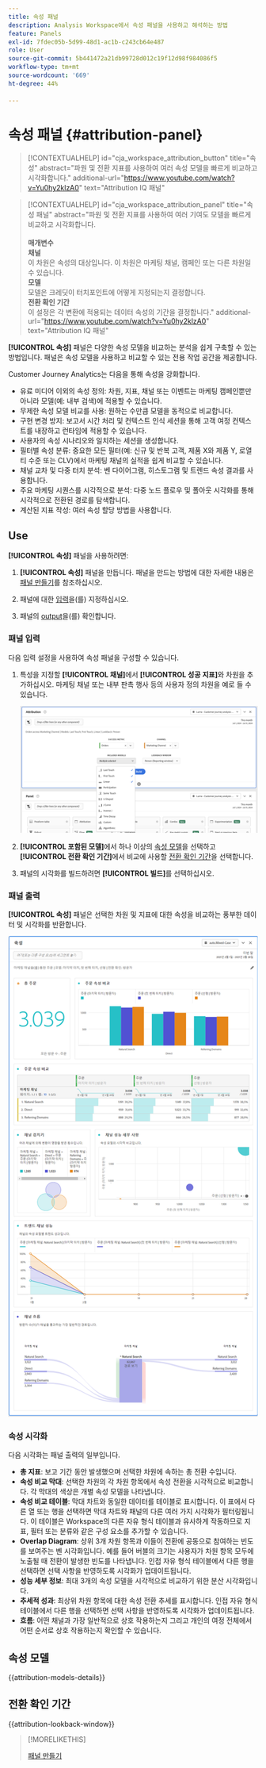 ```yaml
---
title: 속성 패널
description: Analysis Workspace에서 속성 패널을 사용하고 해석하는 방법
feature: Panels
exl-id: 7fdec05b-5d99-48d1-ac1b-c243cb64e487
role: User
source-git-commit: 5b441472a21db99728d012c19f12d98f984086f5
workflow-type: tm+mt
source-wordcount: '669'
ht-degree: 44%

---
```


# 속성 패널 {#attribution-panel}

<!-- markdownlint-disable MD034 -->

>[!CONTEXTUALHELP]
>id="cja_workspace_attribution_button"
>title="속성"
>abstract="파원 및 전환 지표를 사용하여 여러 속성 모델을 빠르게 비교하고 시각화합니다."
>additional-url="https://www.youtube.com/watch?v=Yu0hy2klzA0" text="Attribution IQ 패널"

>[!CONTEXTUALHELP]
>id="cja_workspace_attribution_panel"
>title="속성 패널"
>abstract="파원 및 전환 지표를 사용하여 여러 기여도 모델을 빠르게 비교하고 시각화합니다.<br/><br/>**매개변수&#x200B;**<br/>**채널**<br/>&#x200B;이 차원은 속성의 대상입니다. 이 차원은 마케팅 채널, 캠페인 또는 다른 차원일 수 있습니다.<br/>**모델**<br/>&#x200B;모델은 크레딧이 터치포인트에 어떻게 지정되는지 결정합니다.<br/>**전환 확인 기간**<br/>&#x200B;이 설정은 각 변환에 적용되는 데이터 속성의 기간을 결정합니다."
>additional-url="https://www.youtube.com/watch?v=Yu0hy2klzA0" text="Attribution IQ 패널"

<!-- markdownlint-enable MD034 -->


**[!UICONTROL 속성]** 패널은 다양한 속성 모델을 비교하는 분석을 쉽게 구축할 수 있는 방법입니다. 패널은 속성 모델을 사용하고 비교할 수 있는 전용 작업 공간을 제공합니다.

Customer Journey Analytics는 다음을 통해 속성을 강화합니다.

* 유료 미디어 이외의 속성 정의: 차원, 지표, 채널 또는 이벤트는 마케팅 캠페인뿐만 아니라 모델(예: 내부 검색)에 적용할 수 있습니다.
* 무제한 속성 모델 비교를 사용: 원하는 수만큼 모델을 동적으로 비교합니다.
* 구현 변경 방지: 보고서 시간 처리 및 컨텍스트 인식 세션을 통해 고객 여정 컨텍스트를 내장하고 런타임에 적용할 수 있습니다.
* 사용자의 속성 시나리오와 일치하는 세션을 생성합니다.
* 필터별 속성 분류: 중요한 모든 필터(예: 신규 및 반복 고객, 제품 X와 제품 Y, 로열티 수준 또는 CLV)에서 마케팅 채널의 실적을 쉽게 비교할 수 있습니다.
* 채널 교차 및 다중 터치 분석: 벤 다이어그램, 히스토그램 및 트렌드 속성 결과를 사용합니다.
* 주요 마케팅 시퀀스를 시각적으로 분석: 다중 노드 플로우 및 폴아웃 시각화를 통해 시각적으로 전환된 경로를 탐색합니다.
* 계산된 지표 작성: 여러 속성 할당 방법을 사용합니다.

## Use

**[!UICONTROL 속성]** 패널을 사용하려면:

1. **[!UICONTROL 속성]** 패널을 만듭니다. 패널을 만드는 방법에 대한 자세한 내용은 [패널 만들기](panels.md#create-a-panel)를 참조하십시오.

1. 패널에 대한 [입력](#panel-input)을(를) 지정하십시오.

1. 패널의 [output](#panel-output)을(를) 확인합니다.

### 패널 입력

다음 입력 설정을 사용하여 속성 패널을 구성할 수 있습니다.

1. 특성을 지정할 **[!UICONTROL 채널]**&#x200B;에서 **[!UICONTROL 성공 지표]**&#x200B;와 차원을 추가하십시오. 마케팅 채널 또는 내부 판촉 행사 등의 사용자 정의 차원을 예로 들 수 있습니다.

   ![선택한 여러 차원과 지표를 표시하는 [기여도 분석] 패널 창입니다.](assets/attribution-panel.png)

1. **[!UICONTROL 포함된 모델]**&#x200B;에서 하나 이상의 [속성 모델](#attribution-models)을 선택하고 **[!UICONTROL 전환 확인 기간]**&#x200B;에서 비교에 사용할 [전환 확인 기간](#lookback-window)을 선택합니다.

1. 패널의 시각화를 빌드하려면 **[!UICONTROL 빌드]**&#x200B;를 선택하십시오.

### 패널 출력

**[!UICONTROL 속성]** 패널은 선택한 차원 및 지표에 대한 속성을 비교하는 풍부한 데이터 및 시각화를 반환합니다.

![선택한 지표와 차원을 비교하는 속성 패널 시각화.](assets/attr_panel_vizs.png)

### 속성 시각화

다음 시각화는 패널 출력의 일부입니다.

* **총 지표**: 보고 기간 동안 발생했으며 선택한 차원에 속하는 총 전환 수입니다.
* **속성 비교 막대**: 선택한 차원의 각 차원 항목에서 속성 전환을 시각적으로 비교합니다. 각 막대의 색상은 개별 속성 모델을 나타냅니다.
* **속성 비교 테이블**: 막대 차트와 동일한 데이터를 테이블로 표시합니다. 이 표에서 다른 열 또는 행을 선택하면 막대 차트와 패널의 다른 여러 가지 시각화가 필터링됩니다. 이 테이블은 Workspace의 다른 자유 형식 테이블과 유사하게 작동하므로 지표, 필터 또는 분류와 같은 구성 요소를 추가할 수 있습니다.
* **Overlap Diagram**: 상위 3개 차원 항목과 이들이 전환에 공동으로 참여하는 빈도를 보여주는 벤 시각화입니다. 예를 들어 버블의 크기는 사용자가 차원 항목 모두에 노출될 때 전환이 발생한 빈도를 나타냅니다. 인접 자유 형식 테이블에서 다른 행을 선택하면 선택 사항을 반영하도록 시각화가 업데이트됩니다.
* **성능 세부 정보**: 최대 3개의 속성 모델을 시각적으로 비교하기 위한 분산 시각화입니다.
* **추세적 성과**: 최상위 차원 항목에 대한 속성 전환 추세를 표시합니다. 인접 자유 형식 테이블에서 다른 행을 선택하면 선택 사항을 반영하도록 시각화가 업데이트됩니다.
* **흐름**: 어떤 채널과 가장 일반적으로 상호 작용하는지 그리고 개인의 여정 전체에서 어떤 순서로 상호 작용하는지 확인할 수 있습니다.

## 속성 모델

{{attribution-models-details}}

## 전환 확인 기간

{{attribution-lookback-window}}

>[!MORELIKETHIS]
>
> [패널 만들기](/help/analysis-workspace/c-panels/panels.md#create-a-panel)
>
